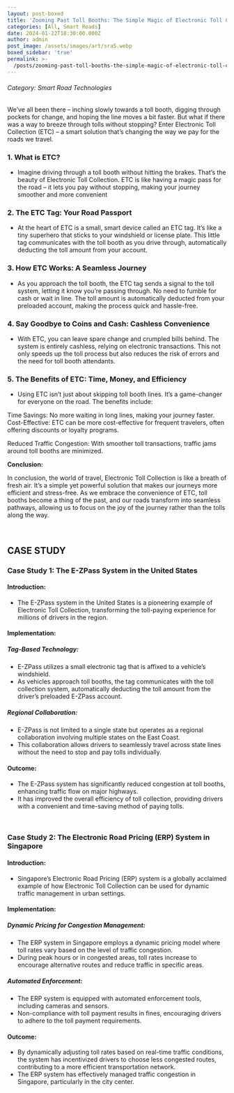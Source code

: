 ```yaml
---
layout: post-boxed
title: 'Zooming Past Toll Booths: The Simple Magic of Electronic Toll Collection (ETC)'
categories: [All, Smart Roads]
date: 2024-01-22T18:30:00.000Z
author: admin
post_image: /assets/images/art/sra5.webp
boxed_sidebar: 'true'
permalink: >-
  /posts/zooming-past-toll-booths-the-simple-magic-of-electronic-toll-collection-(etc)
---
```


###### Category: Smart Road Technologies

We’ve all been there – inching slowly towards a toll booth, digging through pockets for change, and hoping the line moves a bit faster. But what if there was a way to breeze through tolls without stopping? Enter Electronic Toll Collection (ETC) – a smart solution that’s changing the way we pay for the roads we travel.

### 1. What is ETC?

* Imagine driving through a toll booth without hitting the brakes. That’s the beauty of Electronic Toll Collection. ETC is like having a magic pass for the road – it lets you pay without stopping, making your journey smoother and more convenient

### 2. The ETC Tag: Your Road Passport

* At the heart of ETC is a small, smart device called an ETC tag. It’s like a tiny superhero that sticks to your windshield or license plate. This little tag communicates with the toll booth as you drive through, automatically deducting the toll amount from your account.

### 3. How ETC Works: A Seamless Journey

* As you approach the toll booth, the ETC tag sends a signal to the toll system, letting it know you’re passing through. No need to fumble for cash or wait in line. The toll amount is automatically deducted from your preloaded account, making the process quick and hassle-free.

### 4. Say Goodbye to Coins and Cash: Cashless Convenience

* With ETC, you can leave spare change and crumpled bills behind. The system is entirely cashless, relying on electronic transactions. This not only speeds up the toll process but also reduces the risk of errors and the need for toll booth attendants.

### 5. The Benefits of ETC: Time, Money, and Efficiency

* Using ETC isn’t just about skipping toll booth lines. It’s a game-changer for everyone on the road. The benefits include:

Time Savings: No more waiting in long lines, making your journey faster.
Cost-Effective: ETC can be more cost-effective for frequent travelers, often offering discounts or loyalty programs.

Reduced Traffic Congestion: With smoother toll transactions, traffic jams around toll booths are minimized.

<b>Conclusion:</b>

<p>

In conclusion, the world of travel, Electronic Toll Collection is like a breath of fresh air. It’s a simple yet powerful solution that makes our journeys more efficient and stress-free. As we embrace the convenience of ETC, toll booths become a thing of the past, and our roads transform into seamless pathways, allowing us to focus on the joy of the journey rather than the tolls along the way.

</p>
<br>

## CASE STUDY

### Case Study 1: The E-ZPass System in the United States

#### Introduction:

* The E-ZPass system in the United States is a pioneering example of Electronic Toll Collection, transforming the toll-paying experience for millions of drivers in the region.

#### Implementation:

##### Tag-Based Technology:

* E-ZPass utilizes a small electronic tag that is affixed to a vehicle’s windshield.
* As vehicles approach toll booths, the tag communicates with the toll collection system, automatically deducting the toll amount from the driver’s preloaded E-ZPass account.

##### Regional Collaboration:

* E-ZPass is not limited to a single state but operates as a regional collaboration involving multiple states on the East Coast.
* This collaboration allows drivers to seamlessly travel across state lines without the need to stop and pay tolls individually.

#### Outcome:

* The E-ZPass system has significantly reduced congestion at toll booths, enhancing traffic flow on major highways.
* It has improved the overall efficiency of toll collection, providing drivers with a convenient and time-saving method of paying tolls.

<br>

### Case Study 2: The Electronic Road Pricing (ERP) System in Singapore

#### Introduction:

* Singapore’s Electronic Road Pricing (ERP) system is a globally acclaimed example of how Electronic Toll Collection can be used for dynamic traffic management in urban settings.

#### Implementation:

##### Dynamic Pricing for Congestion Management:

* The ERP system in Singapore employs a dynamic pricing model where toll rates vary based on the level of traffic congestion.
* During peak hours or in congested areas, toll rates increase to encourage alternative routes and reduce traffic in specific areas.

##### Automated Enforcement:

* The ERP system is equipped with automated enforcement tools, including cameras and sensors.
* Non-compliance with toll payment results in fines, encouraging drivers to adhere to the toll payment requirements.

#### Outcome:

* By dynamically adjusting toll rates based on real-time traffic conditions, the system has incentivized drivers to choose less congested routes, contributing to a more efficient transportation network.
* The ERP system has effectively managed traffic congestion in Singapore, particularly in the city center.
